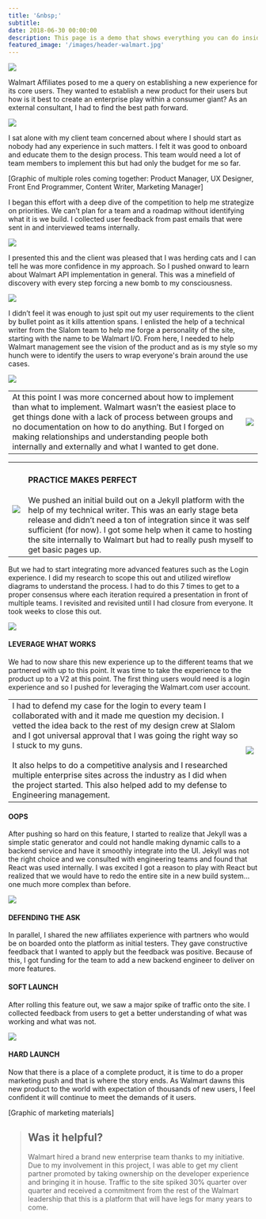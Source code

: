 ```yaml
---
title: '&nbsp;'
subtitle: 
date: 2018-06-30 00:00:00
description: This page is a demo that shows everything you can do inside portfolio and blog posts.
featured_image: '/images/header-walmart.jpg'
---
```


<img src="../images/story-poster-walmart.png">

Walmart Affiliates posed to me a query on establishing a new experience for its core users. They wanted to establish a new product for their users but how is it best to create an enterprise play within a consumer giant? As an external consultant, I had to find the best path forward.

<img src="../images/story-walmart-2.png">

I sat alone with my client team concerned about where I should start as nobody had any experience in such matters. I felt it was good to onboard and educate them to the design process. This team would need a lot of team members to implement this but had only the budget for me so far.

[Graphic of multiple roles coming together: Product Manager, UX Designer, Front End Programmer, Content Writer, Marketing Manager]

I began this effort with a deep dive of the competition to help me strategize on priorities. We can’t plan for a team and a roadmap without identifying what it is we build. I collected user feedback from past emails that were sent in and interviewed teams internally.

<img src="../images/story-walmart-3.png">

I presented this and the client was pleased that I was herding cats and I can tell he was more confidence in my approach. So I pushed onward to learn about Walmart API implementation in general. This was a minefield of discovery with every step forcing a new bomb to my consciousness.

<img src="../images/story-walmart-4.png">

I didn’t feel it was enough to just spit out my user requirements to the client by bullet point as it kills attention spans. I enlisted the help of a technical writer from the Slalom team to help me forge a personality of the site, starting with the name to be Walmart I/O. From here, I needed to help Walmart management see the vision of the product and as is my style so my hunch were to identify the users to wrap everyone's brain around the use cases.

<img src="../images/story-walmart-6.png">

<table>
<tr>

<td class="half">
At this point I was more concerned about how to implement than what to implement. Walmart wasn’t the easiest place to get things done with a lack of process between groups and no documentation on how to do anything. But I forged on making relationships and understanding people both internally and externally and what I wanted to get done.
</td>
<td>
<img src="../images/story-walmart-7.png">
</td>

</tr>
</table>


<table>
<tr>

<td class="half">
<img src="../images/story-walmart-9.png">
</td>
<td>
<h4>PRACTICE MAKES PERFECT</h4>
We pushed an initial build out on a Jekyll platform with the help of my technical writer. This was an early stage beta release and didn’t need a ton of integration since it was self sufficient (for now). I got some help when it came to hosting the site internally to Walmart but had to really push myself to get basic pages up.
</td>

</tr>
</table>

But we had to start integrating more advanced features such as the Login experience. I did my research to scope this out and utilized wireflow diagrams to understand the process. I had to do this 7 times to get to a proper consensus where each iteration required a presentation in front of multiple teams. I revisited and revisited until I had closure from everyone. It took weeks to close this out.

<img src="../images/story-walmart-8.png">

#### LEVERAGE WHAT WORKS

We had to now share this new experience up to the different teams that we partnered with up to this point. It was time to take the experience to the product up to a V2 at this point. The first thing users would need is a login experience and so I pushed for leveraging the Walmart.com user account.

<table>
<tr>

<td class="third">
I had to defend my case for the login to every team I collaborated with and it made me question my decision. I vetted the idea back to the rest of my design crew at Slalom and I got universal approval that I was going the right way so I stuck to my guns.
<br/><br/>
It also helps to do a competitive analysis and I researched multiple enterprise sites across the industry as I did when the project started. This also helped add to my defense to Engineering management.
</td>
<td>
<img src="../images/story-walmart-11.png">
</td>

</tr>
</table>

#### OOPS

After pushing so hard on this feature, I started to realize that Jekyll was a simple static generator and could not handle making dynamic calls to a backend service and have it smoothly integrate into the UI. Jekyll was not the right choice and we consulted with engineering teams and found that React was used internally. I was excited I got a reason to play with React but realized that we would have to redo the entire site in a new build system... one much more complex than before.

<img src="../images/story-walmart-12.png">

#### DEFENDING THE ASK

In parallel, I shared the new affiliates experience with partners who would be on boarded onto the platform as initial testers. They gave constructive feedback that I wanted to apply but the feedback was positive. Because of this, I got funding for the team to add a new backend engineer to deliver on more features.

#### SOFT LAUNCH

After rolling this feature out, we saw a major spike of traffic onto the site. I collected feedback from users to get a better understanding of what was working and what was not.

<img src="../images/story-walmart-15.png">

#### HARD LAUNCH

Now that there is a place of a complete product, it is time to do a proper marketing push and that is where the story ends. As Walmart dawns this new product to the world with expectation of thousands of new users, I feel confident it will continue to meet the demands of it users.

[Graphic of marketing materials]


> <h2>Was it helpful?</h2> Walmart hired a brand new enterprise team thanks to my initiative. Due to my involvement in this project, I was able to get my client partner promoted by taking ownership on the developer experience and bringing it in house. Traffic to the site spiked 30% quarter over quarter and received a commitment from the rest of the Walmart leadership that this is a platform that will have legs for many years to come.